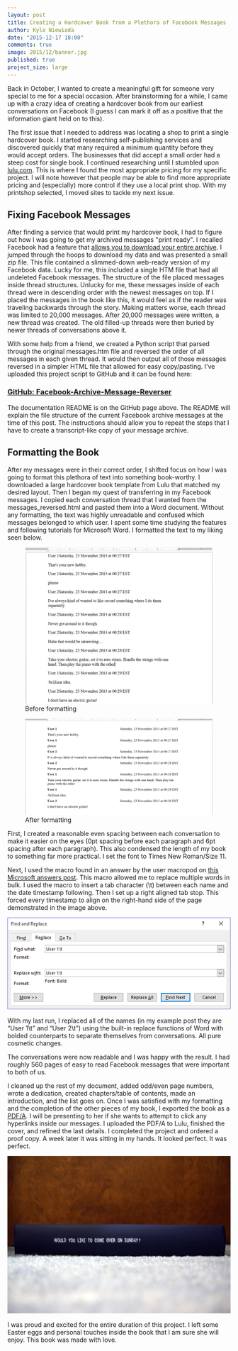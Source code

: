 ```yaml
---
layout: post
title: Creating a Hardcover Book from a Plethora of Facebook Messages
author: Kyle Niewiada
date: "2015-12-17 18:00"
comments: true
image: 2015/12/banner.jpg
published: true
project_size: large
---
```

<p class="intro"><span class="dropcap">B</span>ack in October, I wanted to create a meaningful gift for someone very special to me for a special occasion. After brainstorming for a while, I came up with a crazy idea of creating a hardcover book from our earliest conversations on Facebook (I guess I can mark it off as a positive that the information giant held on to this).</p>

The first issue that I needed to address was locating a shop to print a single hardcover book. I started researching self-publishing services and discovered quickly that many required a minimum quantity before they would accept orders. The businesses that did accept a small order had a steep cost for single book. I continued researching until I stumbled upon [lulu.com]( http://www.lulu.com/home). This is where I found the most appropriate pricing for my specific project. I will note however that people may be able to find more appropriate pricing and (especially) more control if they use a local print shop. With my printshop selected, I moved sites to tackle my next issue.

## Fixing Facebook Messages

After finding a service that would print my hardcover book, I had to figure out how I was going to get my archived messages "print ready". I recalled Facebook had a feature that [allows you to download your entire archive]( https://www.facebook.com/help/212802592074644). I jumped through the hoops to download my data and was presented a small zip file. This file contained a slimmed-down web-ready version of my Facebook data. Lucky for me, this included a single HTM file that had all undeleted Facebook messages. The structure of the file placed messages inside thread structures. Unlucky for me, these messages inside of each thread were in descending order with the newest messages on top. If I placed the messages in the book like this, it would feel as if the reader was traveling backwards through the story. Making matters worse, each thread was limited to 20,000 messages. After 20,000 messages were written, a new thread was created. The old filled-up threads were then buried by newer threads of conversations above it.

With some help from a friend, we created a Python script that parsed through the original messages.htm file and reversed the order of all messages in each given thread. It would then output all of those messages reversed in a simpler HTML file that allowed for easy copy/pasting. I've uploaded this project script to GitHub and it can be found here:

### [GitHub: Facebook-Archive-Message-Reverser](https://github.com/aav7fl/Facebook-Archive-Message-Reverser)

The documentation README is on the GitHub page above. The README will explain the file structure of the current Facebook archive messages at the time of this post. The instructions should allow you to repeat the steps that I have to create a transcript-like copy of your message archive.

## Formatting the Book

After my messages were in their correct order, I shifted focus on how I was going to format this plethora of text into something book-worthy. I downloaded a large hardcover book template from Lulu that matched my desired layout. Then I began my quest of transferring in my Facebook messages. I copied each conversation thread that I wanted from the messages_reversed.html and pasted them into a Word document. Without any formatting, the text was highly unreadable and confused which messages belonged to which user. I spent some time studying the features and following tutorials for Microsoft Word. I formatted the text to my liking seen below.

<figure>
    <img src='/assets/img/2015/12/layout_before.png' alt='Before formatting' />
    <figcaption>Before formatting</figcaption>
</figure>

<figure>
    <img src='/assets/img/2015/12/layout_after.png' alt='After formatting' />
    <figcaption>After formatting</figcaption>
</figure>

First, I created a reasonable even spacing between each conversation to make it easier on the eyes (0pt spacing before each paragraph and 6pt spacing after each paragraph). This also condensed the length of my book to something far more practical. I set the font to Times New Roman/Size 11.

Next, I used the macro found in an answer by the user macropod on [this Microsoft answers post](http://answers.microsoft.com/en-us/office/forum/office_2010-word/a-macro-for-multiple-find-and-replace/822f62cc-ac63-e011-8dfc-68b599b31bf5). This macro allowed me to replace multiple words in bulk. I used the macro to insert a tab character (\t) between each name and the date timestamp following. Then I set up a right aligned tab stop. This forced every timestamp to align on the right-hand side of the page demonstrated in the image above.

![](/assets/img/2015/12/replace.png)

With my last run, I replaced all of the names (in my example post they are “User 1\t” and “User 2\t”) using the built-in replace functions of Word with bolded counterparts to separate themselves from conversations. All pure cosmetic changes.

The conversations were now readable and I was happy with the result. I had roughly 560 pages of easy to read Facebook messages that were important to both of us.

I cleaned up the rest of my document, added odd/even page numbers, wrote a dedication, created chapters/table of contents, made an introduction, and the list goes on. Once I was satisfied with my formatting and the completion of the other pieces of my book, I exported the book as a [PDF/A](https://en.wikipedia.org/wiki/PDF/A). I will be presenting to her if she wants to attempt to click any hyperlinks inside our messages. I uploaded the PDF/A to Lulu, finished the cover, and refined the last details. I completed the project and ordered a proof copy. A week later it was sitting in my hands. It looked perfect. It was perfect.

![](/assets/img/2015/12/side.jpg)

I was proud and excited for the entire duration of this project. I left some Easter eggs and personal touches inside the book that I am sure she will enjoy. This book was made with love.
